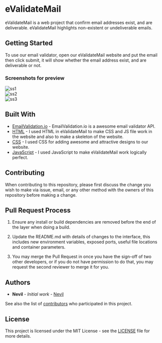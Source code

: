 # eValidateMail

eValidateMail is a web project that confirm email addresses exist, and are deliverable. eValidateMail highlights non-existent or undeliverable emails.

## Getting Started

To use our email validator, open our eValidateMail website and put the email then click submit, it will show whether the email address exist, and are deliverable or not.

### Screenshots for preview

![ss1](https://github.com/NevilXD/eValidateMail/blob/main/ss1.jpg?raw=true)
<br>
![ss2](https://github.com/NevilXD/eValidateMail/blob/main/ss2.jpg?raw=true)
<br>
![ss3](https://github.com/NevilXD/eValidateMail/blob/main/ss3.jpg?raw=true)

## Built With

* [EmailValidation.io](https://emailvalidation.io/) - EmailValidation.io is a awesome email validator API.
* [HTML](https://en.wikipedia.org/wiki/HTML) - I used HTML in eValidateMail to make CSS and JS file work in the website and also to make a skeleton of the website.
* [CSS](https://en.wikipedia.org/wiki/CSS) - I used CSS for adding awesome and attractive designs to our website.
* [JavaScript](https://en.wikipedia.org/wiki/JavaScript) - I used JavaScript to make eValidateMail work logically perfect.

## Contributing

When contributing to this repository, please first discuss the change you wish to make via issue, email, or any other method with the owners of this repository before making a change. 

## Pull Request Process

1. Ensure any install or build dependencies are removed before the end of the layer when doing a build.

2. Update the README.md with details of changes to the interface, this includes new environment variables, exposed ports, useful file locations and container parameters.

3. You may merge the Pull Request in once you have the sign-off of two other developers, or if you do not have permission to do that, you may request the second reviewer to merge it for you.

## Authors

* **Nevil** - *Initial work* - [Nevil](https://github.com/NevilXD)

See also the list of [contributors](https://github.com/NevilXD/eValidateMail/contributors) who participated in this project.

## License

This project is licensed under the MIT License - see the [LICENSE](https://github.com/NevilXD/eValidateMail/blob/9d233e7b6d750cabfdbffcfa5c58c101f5193562/LICENSE) file for more details.
